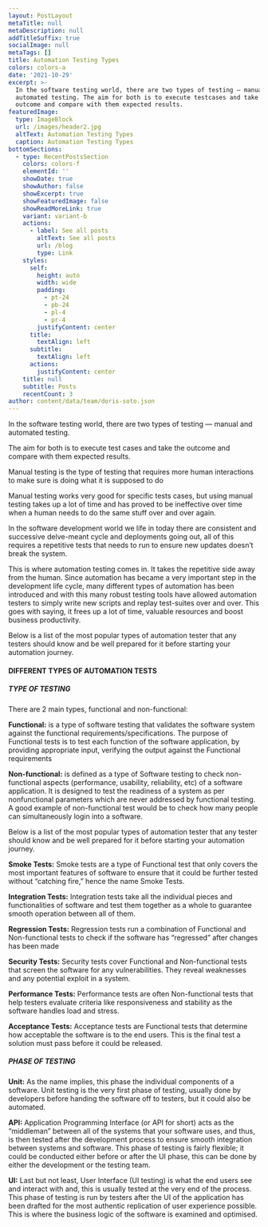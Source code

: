```yaml
---
layout: PostLayout
metaTitle: null
metaDescription: null
addTitleSuffix: true
socialImage: null
metaTags: []
title: Automation Testing Types
colors: colors-a
date: '2021-10-29'
excerpt: >-
  In the software testing world, there are two types of testing — manual and
  automated testing. The aim for both is to execute testcases and take the
  outcome and compare with them expected results.
featuredImage:
  type: ImageBlock
  url: /images/header2.jpg
  altText: Automation Testing Types
  caption: Automation Testing Types
bottomSections:
  - type: RecentPostsSection
    colors: colors-f
    elementId: ''
    showDate: true
    showAuthor: false
    showExcerpt: true
    showFeaturedImage: false
    showReadMoreLink: true
    variant: variant-b
    actions:
      - label: See all posts
        altText: See all posts
        url: /blog
        type: Link
    styles:
      self:
        height: auto
        width: wide
        padding:
          - pt-24
          - pb-24
          - pl-4
          - pr-4
        justifyContent: center
      title:
        textAlign: left
      subtitle:
        textAlign: left
      actions:
        justifyContent: center
    title: null
    subtitle: Posts
    recentCount: 3
author: content/data/team/doris-soto.json
---
```

In the software testing world, there are two types of testing — manual and automated testing.

The aim for both is to execute test cases and take the outcome and compare with them expected results.

Manual testing is the type of testing that requires more human interactions to make sure is doing what it is supposed to do

Manual testing works very good for specific tests cases, but using manual testing takes up a lot of time and has proved to be ineffective over time when a human needs to do the same stuff over and over again.

In the software development world we life in today there are consistent and successive delve-meant cycle and deployments going out, all of this requires a repetitive tests that needs to run to ensure new updates doesn’t break the system.

This is where automation testing comes in. It takes the repetitive side away from the human. Since automation has became a very important step in the development life cycle, many different types of automation has been introduced and with this many robust testing tools have allowed automation testers to simply write new scripts and replay test-suites over and over. This goes with saying, it frees up a lot of time, valuable resources and boost business productivity.

Below is a list of the most popular types of automation tester that any testers should know and be well prepared for it before starting your automation journey.

#### **DIFFERENT TYPES OF AUTOMATION TESTS**

##### **TYPE OF TESTING**

There are 2 main types, functional and non-functional:

**Functional:** is a type of software testing that validates the software system against the functional requirements/specifications. The purpose of Functional tests is to test each function of the software application, by providing appropriate input, verifying the output against the Functional requirements

**Non-functional:** is defined as a type of Software testing to check non-functional aspects (performance, usability, reliability, etc) of a software application. It is designed to test the readiness of a system as per nonfunctional parameters which are never addressed by functional testing. A good example of non-functional test would be to check how many people can simultaneously login into a software.

Below is a list of the most popular types of automation tester that any tester should know and be well prepared for it before starting your automation journey.

**Smoke Tests:** Smoke tests are a type of Functional test that only covers the most important features of software to ensure that it could be further tested without “catching fire,” hence the name Smoke Tests.

**Integration Tests:** Integration tests take all the individual pieces and functionalities of software and test them together as a whole to guarantee smooth operation between all of them.

**Regression Tests:** Regression tests run a combination of Functional and Non-functional tests to check if the software has “regressed” after changes has been made

**Security Tests:** Security tests cover Functional and Non-functional tests that screen the software for any vulnerabilities. They reveal weaknesses and any potential exploit in a system.

**Performance Tests:** Performance tests are often Non-functional tests that help testers evaluate criteria like responsiveness and stability as the software handles load and stress.

**Acceptance Tests:** Acceptance tests are Functional tests that determine how acceptable the software is to the end users. This is the final test a solution must pass before it could be released.

##### **PHASE OF TESTING**

**Unit:** As the name implies, this phase the individual components of a software. Unit testing is the very first phase of testing, usually done by developers before handing the software off to testers, but it could also be automated.

**API:** Application Programming Interface (or API for short) acts as the “middleman” between all of the systems that your software uses, and thus, is then tested after the development process to ensure smooth integration between systems and software. This phase of testing is fairly flexible; it could be conducted either before or after the UI phase, this can be done by either the development or the testing team.

**UI:** Last but not least, User Interface (UI testing) is what the end users see and interact with and, this is usually tested at the very end of the process. This phase of testing is run by testers after the UI of the application has been drafted for the most authentic replication of user experience possible. This is where the business logic of the software is examined and optimised.
